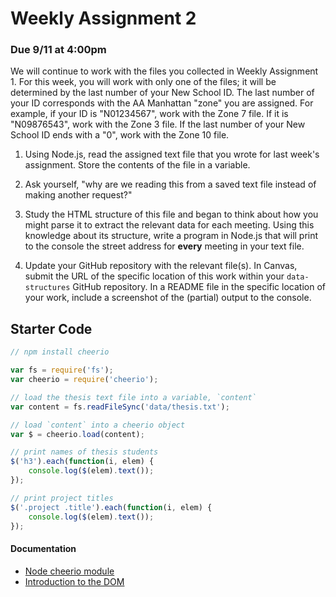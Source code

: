 # Weekly Assignment 2

### Due 9/11 at 4:00pm

We will continue to work with the files you collected in Weekly Assignment 1. For this week, you will work with only one of the files; it will be determined by the last number of your New School ID. The last number of your ID corresponds with the AA Manhattan "zone" you are assigned. For example, if your ID is "N01234567", work with the Zone 7 file. If it is "N09876543", work with the Zone 3 file. If the last number of your New School ID ends with a "0", work with the Zone 10 file. 

1. Using Node.js, read the assigned text file that you wrote for last week's assignment. Store the contents of the file in a variable.

2. Ask yourself, "why are we reading this from a saved text file instead of making another request?"

3. Study the HTML structure of this file and began to think about how you might parse it to extract the relevant data for each meeting. Using this knowledge about its structure, write a program in Node.js that will print to the console the street address for **every** meeting in your text file.

4. Update your GitHub repository with the relevant file(s). In Canvas, submit the URL of the specific location of this work within your `data-structures` GitHub repository. In a README file in the specific location of your work, include a screenshot of the (partial) output to the console. 

## Starter Code  

```javascript
// npm install cheerio

var fs = require('fs');
var cheerio = require('cheerio');

// load the thesis text file into a variable, `content`
var content = fs.readFileSync('data/thesis.txt');

// load `content` into a cheerio object
var $ = cheerio.load(content);

// print names of thesis students
$('h3').each(function(i, elem) {
    console.log($(elem).text());
});

// print project titles
$('.project .title').each(function(i, elem) {
    console.log($(elem).text());
});
```

#### Documentation

* [Node cheerio module](https://www.npmjs.com/package/cheerio)
* [Introduction to the DOM](https://developer.mozilla.org/en-US/docs/Web/API/Document_Object_Model/Introduction)